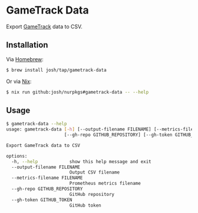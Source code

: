 # GameTrack Data

Export [GameTrack](https://gametrack.app/) data to CSV.

## Installation

Via [Homebrew](https://brew.sh/):

```sh
$ brew install josh/tap/gametrack-data
```

Or via [Nix](https://nixos.org/):

```sh
$ nix run github:josh/nurpkgs#gametrack-data -- --help
```

## Usage

```sh
$ gametrack-data --help
usage: gametrack-data [-h] [--output-filename FILENAME] [--metrics-filename FILENAME]
                      [--gh-repo GITHUB_REPOSITORY] [--gh-token GITHUB_TOKEN]

Export GameTrack data to CSV

options:
  -h, --help            show this help message and exit
  --output-filename FILENAME
                        Output CSV filename
  --metrics-filename FILENAME
                        Prometheus metrics filename
  --gh-repo GITHUB_REPOSITORY
                        GitHub repository
  --gh-token GITHUB_TOKEN
                        GitHub token
```

